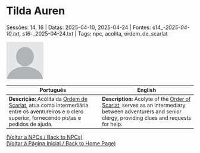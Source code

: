 
# Tilda Auren

Sessões: 14, 16 | Datas: 2025-04-10, 2025-04-24 | Fontes: s14_-_2025-04-10.txt, s16_-_2025-04-24.txt | Tags: npc, acolita, ordem_de_scarlat

![Tilda Auren](blank.png)

| Português | English |
|-----------|---------|
| **Descrição:** Acólita da [Ordem de Scarlat](templo_ordem_de_scarlat.md), atua como intermediária entre os aventureiros e o clero superior, fornecendo pistas e pedidos de ajuda. | **Description:** Acolyte of the [Order of Scarlat](templo_ordem_de_scarlat.md), serves as an intermediary between adventurers and senior clergy, providing clues and requests for help. |

[(Voltar a NPCs / Back to NPCs)](npcs_list.md)  
[(Voltar à Página Inicial / Back to Home Page)](home.md)



















